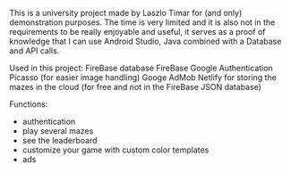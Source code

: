 This is a university project made by Laszlo Timar for (and only) demonstration purposes.
The time is very limited and it is also not in the requirements to be really enjoyable and useful, it serves as a proof of knowledge that I can use Android Studio, Java combined with a Database and API calls.

Used in this project:
FireBase database
FireBase Google Authentication
Picasso (for easier image handling)
Googe AdMob
Netlify for storing the mazes in the cloud (for free and not in the FireBase JSON database)

Functions:
- authentication
- play several mazes
- see the leaderboard
- customize your game with custom color templates
- ads
